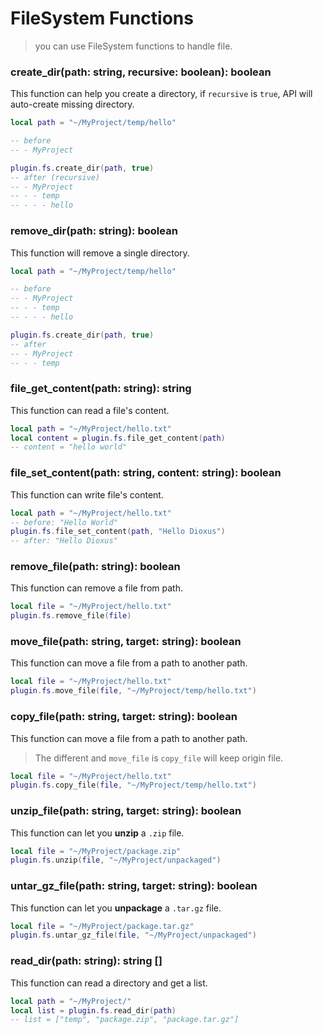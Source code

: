# FileSystem Functions

> you can use FileSystem functions to handle file.

### create_dir(path: string, recursive: boolean): boolean

This function can help you create a directory, if `recursive` is `true`, API will auto-create missing directory.

```lua
local path = "~/MyProject/temp/hello"

-- before
-- - MyProject

plugin.fs.create_dir(path, true)
-- after (recursive)
-- - MyProject
-- - - temp
-- - - - hello
```

### remove_dir(path: string): boolean

This function will remove a single directory.

```lua
local path = "~/MyProject/temp/hello"

-- before
-- - MyProject
-- - - temp
-- - - - hello

plugin.fs.create_dir(path, true)
-- after
-- - MyProject
-- - - temp
```

### file_get_content(path: string): string

This function can read a file's content.

```lua
local path = "~/MyProject/hello.txt"
local content = plugin.fs.file_get_content(path)
-- content = "hello world"
```

### file_set_content(path:  string, content: string): boolean

This function can write file's content.

```lua
local path = "~/MyProject/hello.txt"
-- before: "Hello World"
plugin.fs.file_set_content(path, "Hello Dioxus")
-- after: "Hello Dioxus"
```

### remove_file(path: string): boolean

This function can remove a file from path.

```lua
local file = "~/MyProject/hello.txt"
plugin.fs.remove_file(file)
```

### move_file(path: string, target: string): boolean

This function can move a file from a path to another path.

```lua
local file = "~/MyProject/hello.txt"
plugin.fs.move_file(file, "~/MyProject/temp/hello.txt")
```

### copy_file(path: string, target: string): boolean

This function can move a file from a path to another path.

> The different and `move_file` is `copy_file` will keep origin file.

```lua
local file = "~/MyProject/hello.txt"
plugin.fs.copy_file(file, "~/MyProject/temp/hello.txt")
```

### unzip_file(path: string, target: string): boolean

This function can let you **unzip** a `.zip` file.

```lua
local file = "~/MyProject/package.zip"
plugin.fs.unzip(file, "~/MyProject/unpackaged")
```

### untar_gz_file(path: string, target: string): boolean

This function can let you **unpackage** a `.tar.gz` file.

```lua
local file = "~/MyProject/package.tar.gz"
plugin.fs.untar_gz_file(file, "~/MyProject/unpackaged")
```

### read_dir(path: string): string []

This function can read a directory and get a list.

```lua
local path = "~/MyProject/"
local list = plugin.fs.read_dir(path)
-- list = ["temp", "package.zip", "package.tar.gz"]
```

